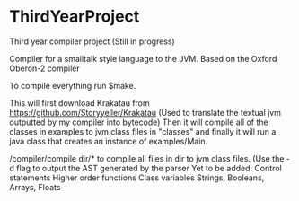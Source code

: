 # ThirdYearProject
Third year compiler project (Still in progress)

Compiler for a smalltalk style language to the JVM. Based on the Oxford Oberon-2 compiler


To compile everything run $make.

This will first download Krakatau from https://github.com/Storyyeller/Krakatau (Used to translate the textual jvm outputted by my compiler into bytecode)
Then it will compile all of the classes in examples to jvm class files in "classes" 
and finally it will run a java class that creates an instance of examples/Main.

/compiler/compile dir/* to compile all files in dir to jvm class files. (Use the -d flag to output the AST generated by the parser
Yet to be added:
    Control statements
    Higher order functions
    Class variables
    Strings, Booleans, Arrays, Floats
